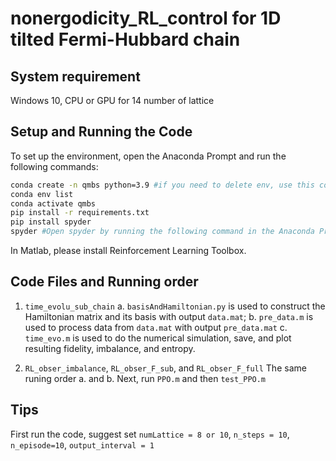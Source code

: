 # nonergodicity_RL_control for 1D tilted Fermi-Hubbard chain

## System requirement

Windows 10, CPU or GPU for 14 number of lattice

## Setup and Running the Code

To set up the environment, open the Anaconda Prompt and run the following commands:

```sh
conda create -n qmbs python=3.9 #if you need to delete env, use this command 'conda remove --name qmbs --all'
conda env list
conda activate qmbs
pip install -r requirements.txt
pip install spyder
spyder #Open spyder by running the following command in the Anaconda Prompt
```

In Matlab, please install Reinforcement Learning Toolbox.


## Code Files and Running order

1. `time_evolu_sub_chain`
  a. `basisAndHamiltonian.py` is used to construct the Hamiltonian matrix and its basis with output `data.mat`;
  b. `pre_data.m` is used to process data from `data.mat` with output `pre_data.mat`
  c. `time_evo.m` is used to do the numerical simulation, save, and plot resulting fidelity, imbalance, and entropy.

2. `RL_obser_imbalance`, `RL_obser_F_sub`, and `RL_obser_F_full`
   The same runing order a. and b. Next, run `PPO.m` and then `test_PPO.m`
   
## Tips

First run the code, suggest set `numLattice = 8 or 10`, `n_steps = 10`,  `n_episode=10`, `output_interval = 1` 
